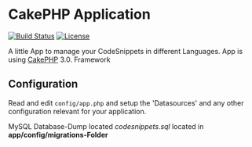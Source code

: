 # CakePHP Application

[![Build Status](https://api.travis-ci.org/cakephp/app.png)](https://travis-ci.org/cakephp/app)
[![License](https://poser.pugx.org/cakephp/app/license.svg)](https://packagist.org/packages/cakephp/app)

A little App to manage your CodeSnippets in different Languages.
App is using [CakePHP](http://cakephp.org) 3.0. Framework


## Configuration

Read and edit `config/app.php` and setup the 'Datasources' and any other
configuration relevant for your application.

MySQL Database-Dump located _codesnippets.sql_ located in __app/config/migrations-Folder__
